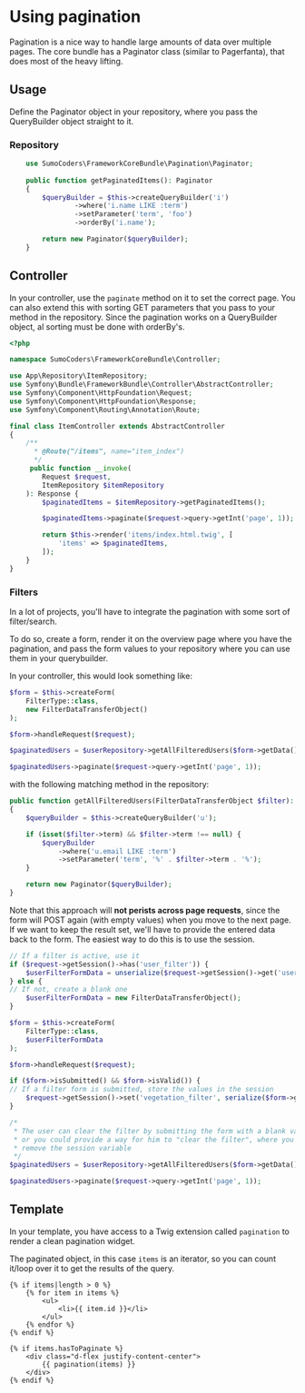# Using pagination

Pagination is a nice way to handle large amounts of data over multiple pages. The core bundle has a Paginator class (similar to Pagerfanta), that does most of the heavy lifting.

## Usage
Define the Paginator object in your repository, where you pass the QueryBuilder object straight to it.
### Repository

```php
    use SumoCoders\FrameworkCoreBundle\Pagination\Paginator;
    
    public function getPaginatedItems(): Paginator
    {
        $queryBuilder = $this->createQueryBuilder('i')
                ->where('i.name LIKE :term')
                ->setParameter('term', 'foo')
                ->orderBy('i.name');

        return new Paginator($queryBuilder);
    }
```
## Controller

In your controller, use the `paginate` method on it to set the correct page. You can also extend this with sorting GET parameters that you pass to your method in the repository. Since the pagination works on a QueryBuilder object, al sorting must be done with orderBy's.

```php
<?php

namespace SumoCoders\FrameworkCoreBundle\Controller;

use App\Repository\ItemRepository;
use Symfony\Bundle\FrameworkBundle\Controller\AbstractController;
use Symfony\Component\HttpFoundation\Request;
use Symfony\Component\HttpFoundation\Response;
use Symfony\Component\Routing\Annotation\Route;

final class ItemController extends AbstractController
{
    /**
      * @Route("/items", name="item_index")
      */
     public function __invoke(
        Request $request,
        ItemRepository $itemRepository
    ): Response {
        $paginatedItems = $itemRepository->getPaginatedItems();

        $paginatedItems->paginate($request->query->getInt('page', 1));

        return $this->render('items/index.html.twig', [
            'items' => $paginatedItems,
        ]);
    }
}
```

### Filters

In a lot of projects, you'll have to integrate the pagination with some sort of filter/search. 

To do so, create a form, render it on the overview page where you have the pagination, and pass the form values to your repository where you can use them in your querybuilder.

In your controller, this would look something like:
```php
$form = $this->createForm(
    FilterType::class,
    new FilterDataTransferObject()
);

$form->handleRequest($request);

$paginatedUsers = $userRepository->getAllFilteredUsers($form->getData());

$paginatedUsers->paginate($request->query->getInt('page', 1));
```
with the following matching method in the repository:
```php
public function getAllFilteredUsers(FilterDataTransferObject $filter): Paginator
{
    $queryBuilder = $this->createQueryBuilder('u');

    if (isset($filter->term) && $filter->term !== null) {
        $queryBuilder
            ->where('u.email LIKE :term')
            ->setParameter('term', '%' . $filter->term . '%');
    }

    return new Paginator($queryBuilder);
}
```
Note that this approach will **not perists across page requests**, since the form will POST again (with empty values) when you move to the next page. If we want to keep the result set, we'll have to provide the entered data back to the form. The easiest way to do this is to use the session.
```php
// If a filter is active, use it
if ($request->getSession()->has('user_filter')) {
    $userFilterFormData = unserialize($request->getSession()->get('user_filter'));
} else {
// If not, create a blank one
    $userFilterFormData = new FilterDataTransferObject();
}

$form = $this->createForm(
    FilterType::class,
    $userFilterFormData
);

$form->handleRequest($request);

if ($form->isSubmitted() && $form->isValid()) {
// If a filter form is submitted, store the values in the session
    $request->getSession()->set('vegetation_filter', serialize($form->getData()));
}

/*
 * The user can clear the filter by submitting the form with a blank value
 * or you could provide a way for him to "clear the filter", where you 
 * remove the session variable
 */
$paginatedUsers = $userRepository->getAllFilteredUsers($form->getData());

$paginatedUsers->paginate($request->query->getInt('page', 1));
```


## Template

In your template, you have access to a Twig extension called `pagination` to render a clean pagination widget.

The paginated object, in this case `items` is an iterator, so you can count it/loop over it to get the results of the query.

```twig
{% if items|length > 0 %}
    {% for item in items %}
        <ul>
            <li>{{ item.id }}</li>
        </ul>
    {% endfor %}
{% endif %}

{% if items.hasToPaginate %}
    <div class="d-flex justify-content-center">
        {{ pagination(items) }}
    </div>
{% endif %}
```
